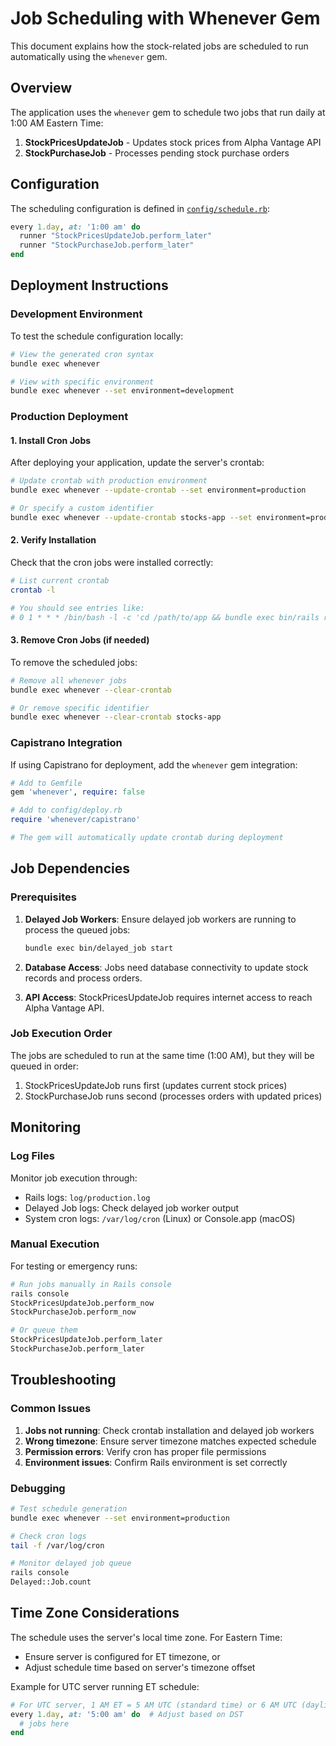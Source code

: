 # Job Scheduling with Whenever Gem

This document explains how the stock-related jobs are scheduled to run automatically using the `whenever` gem.

## Overview

The application uses the `whenever` gem to schedule two jobs that run daily at 1:00 AM Eastern Time:

1. **StockPricesUpdateJob** - Updates stock prices from Alpha Vantage API
2. **StockPurchaseJob** - Processes pending stock purchase orders

## Configuration

The scheduling configuration is defined in [`config/schedule.rb`](../config/schedule.rb):

```ruby
every 1.day, at: '1:00 am' do
  runner "StockPricesUpdateJob.perform_later"
  runner "StockPurchaseJob.perform_later"
end
```

## Deployment Instructions

### Development Environment

To test the schedule configuration locally:

```bash
# View the generated cron syntax
bundle exec whenever

# View with specific environment
bundle exec whenever --set environment=development
```

### Production Deployment

#### 1. Install Cron Jobs

After deploying your application, update the server's crontab:

```bash
# Update crontab with production environment
bundle exec whenever --update-crontab --set environment=production

# Or specify a custom identifier
bundle exec whenever --update-crontab stocks-app --set environment=production
```

#### 2. Verify Installation

Check that the cron jobs were installed correctly:

```bash
# List current crontab
crontab -l

# You should see entries like:
# 0 1 * * * /bin/bash -l -c 'cd /path/to/app && bundle exec bin/rails runner -e production '\''StockPricesUpdateJob.perform_later'\'''
```

#### 3. Remove Cron Jobs (if needed)

To remove the scheduled jobs:

```bash
# Remove all whenever jobs
bundle exec whenever --clear-crontab

# Or remove specific identifier
bundle exec whenever --clear-crontab stocks-app
```

### Capistrano Integration

If using Capistrano for deployment, add the `whenever` gem integration:

```ruby
# Add to Gemfile
gem 'whenever', require: false

# Add to config/deploy.rb
require 'whenever/capistrano'

# The gem will automatically update crontab during deployment
```

## Job Dependencies

### Prerequisites

1. **Delayed Job Workers**: Ensure delayed job workers are running to process the queued jobs:
   ```bash
   bundle exec bin/delayed_job start
   ```

2. **Database Access**: Jobs need database connectivity to update stock records and process orders.

3. **API Access**: StockPricesUpdateJob requires internet access to reach Alpha Vantage API.

### Job Execution Order

The jobs are scheduled to run at the same time (1:00 AM), but they will be queued in order:
1. StockPricesUpdateJob runs first (updates current stock prices)
2. StockPurchaseJob runs second (processes orders with updated prices)

## Monitoring

### Log Files

Monitor job execution through:
- Rails logs: `log/production.log`
- Delayed Job logs: Check delayed job worker output
- System cron logs: `/var/log/cron` (Linux) or Console.app (macOS)

### Manual Execution

For testing or emergency runs:

```bash
# Run jobs manually in Rails console
rails console
StockPricesUpdateJob.perform_now
StockPurchaseJob.perform_now

# Or queue them
StockPricesUpdateJob.perform_later
StockPurchaseJob.perform_later
```

## Troubleshooting

### Common Issues

1. **Jobs not running**: Check crontab installation and delayed job workers
2. **Wrong timezone**: Ensure server timezone matches expected schedule
3. **Permission errors**: Verify cron has proper file permissions
4. **Environment issues**: Confirm Rails environment is set correctly

### Debugging

```bash
# Test schedule generation
bundle exec whenever --set environment=production

# Check cron logs
tail -f /var/log/cron

# Monitor delayed job queue
rails console
Delayed::Job.count
```

## Time Zone Considerations

The schedule uses the server's local time zone. For Eastern Time:
- Ensure server is configured for ET timezone, or
- Adjust schedule time based on server's timezone offset

Example for UTC server running ET schedule:
```ruby
# For UTC server, 1 AM ET = 5 AM UTC (standard time) or 6 AM UTC (daylight time)
every 1.day, at: '5:00 am' do  # Adjust based on DST
  # jobs here
end